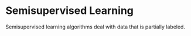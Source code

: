 # Semisupervised Learning

Semisupervised learning algorithms deal with data that is partially labeled.